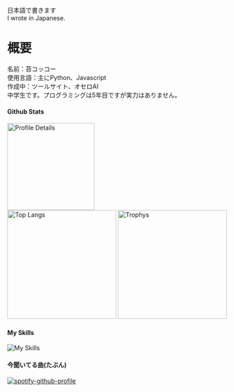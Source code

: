 日本語で書きます<br>
I wrote in Japanese.

# 概要
名前：苔コッコー<br>
使用言語：主にPython、Javascript<br>
作成中：ツールサイト、オセロAI<br>
中学生です。プログラミングは5年目ですが実力はありません。

#### Github Stats
<p align="left">
  <image alt="Profile Details" src="http://github-profile-summary-cards.vercel.app/api/cards/profile-details?username=Kokecoco&theme=gruvbox" height="200px" />
    <br>
  <image alt="Top Langs" src="https://github-readme-stats.vercel.app/api/top-langs/?username=Kokecoco&theme=gruvbox" height="250px" />
<image alt="Trophys" src="https://github-readme-stats.vercel.app/api?username=Kokecoco&show_icons=true&theme=gruvbox" height="250px" />
</p>
  
#### My Skills

![My Skills](https://skillicons.dev/icons?i=js,html,css,python,django,bootstrap,react,github,git,vim,neovim,ubuntu,windows,bash,discord,figma,firebase,cloudflare,gmail,latex,md,linux,nodejs,notion,powershell,unity,vscode,visualstudio,vercel,wordpress)

#### 今聞いてる曲(たぶん)
[![spotify-github-profile](https://spotify-github-profile.kittinanx.com/api/view?uid=31i6db5syw2btcrbugmix4jny77u&cover_image=true&theme=natemoo-re&show_offline=false&background_color=121212&interchange=true&bar_color=53b14f&bar_color_cover=false)](https://spotify-github-profile.kittinanx.com/api/view?uid=31i6db5syw2btcrbugmix4jny77u&redirect=true)
